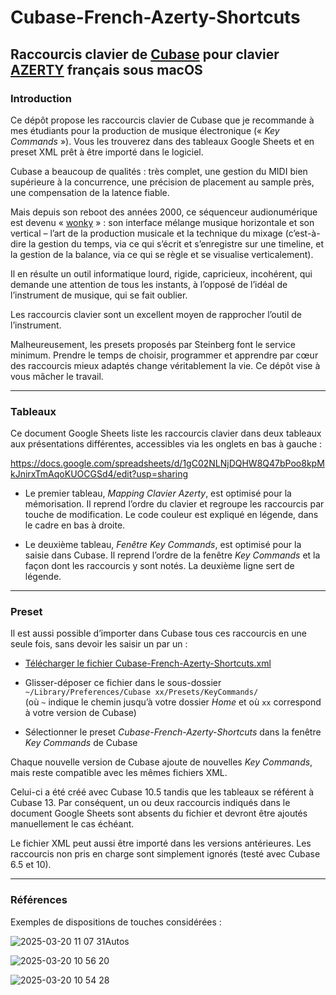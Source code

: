 # Cubase-French-Azerty-Shortcuts
## Raccourcis clavier de [Cubase](https://fr.wikipedia.org/wiki/Cubase) pour clavier [AZERTY](https://fr.wikipedia.org/wiki/AZERTY) français sous macOS

### Introduction

Ce dépôt propose les raccourcis clavier de Cubase que je recommande à mes étudiants pour la production de musique électronique (« _Key Commands_ »). Vous les trouverez dans des tableaux Google Sheets et en preset XML prêt à être importé dans le logiciel.

Cubase a beaucoup de qualités : très complet, une gestion du MIDI bien supérieure à la concurrence, une précision de placement au sample près, une compensation de la latence fiable.

Mais depuis son reboot des années 2000, ce séquenceur audionumérique est devenu « [wonky](https://www.linkedin.com/posts/pavel-samsonov-44ba2833_trying-to-improve-the-wrong-dimension-of-activity-7178479192555077633-4NVo) » : son interface mélange musique horizontale et son vertical – l’art de la production musicale et la technique du mixage (c’est-à-dire la gestion du temps, via ce qui s’écrit et s’enregistre sur une timeline, et la gestion de la balance, via ce qui se règle et se visualise verticalement).

Il en résulte un outil informatique lourd, rigide, capricieux, incohérent, qui demande une attention de tous les instants, à l’opposé de l’idéal de l’instrument de musique, qui se fait oublier.

Les raccourcis clavier sont un excellent moyen de rapprocher l’outil de l’instrument.

Malheureusement, les presets proposés par Steinberg font le service minimum. Prendre le temps de choisir, programmer et apprendre par cœur des raccourcis mieux adaptés change véritablement la vie. Ce dépôt vise à vous mâcher le travail.

---

### Tableaux

Ce document Google Sheets liste les raccourcis clavier dans deux tableaux aux présentations différentes, accessibles via les onglets en bas à gauche :

https://docs.google.com/spreadsheets/d/1gC02NLNjDQHW8Q47bPoo8kpMkJnirxTmAqoKUOCGSd4/edit?usp=sharing

- Le premier tableau, _Mapping Clavier Azerty_, est optimisé pour la mémorisation. Il reprend l’ordre du clavier et regroupe les raccourcis par touche de modification. Le code couleur est expliqué en légende, dans le cadre en bas à droite.

- Le deuxième tableau, _Fenêtre Key Commands_, est optimisé pour la saisie dans Cubase. Il reprend l’ordre de la fenêtre _Key Commands_ et la façon dont les raccourcis y sont notés. La deuxième ligne sert de légende.

---

### Preset

Il est aussi possible d’importer dans Cubase tous ces raccourcis en une seule fois, sans devoir les saisir un par un :

- [Télécharger le fichier Cubase-French-Azerty-Shortcuts.xml](https://github.com/TheMicronauts/Cubase-French-Azerty-Shortcuts/releases/download/v1.0.0/Cubase-French-Azerty-Shortcuts.xml)

- Glisser-déposer ce fichier dans le sous-dossier `~/Library/Preferences/Cubase xx/Presets/KeyCommands/`                
  (où `~` indique le chemin jusqu’à votre dossier _Home_ et où `xx` correspond à votre version de Cubase)

- Sélectionner le preset _Cubase-French-Azerty-Shortcuts_ dans la fenêtre _Key Commands_ de Cubase

Chaque nouvelle version de Cubase ajoute de nouvelles _Key Commands_, mais reste compatible avec les mêmes fichiers XML.

Celui-ci a été créé avec Cubase 10.5 tandis que les tableaux se référent à Cubase 13. Par conséquent, un ou deux raccourcis indiqués dans le document Google Sheets sont absents du fichier et devront être ajoutés manuellement le cas échéant.

Le fichier XML peut aussi être importé dans les versions antérieures. Les raccourcis non pris en charge sont simplement ignorés (testé avec Cubase 6.5 et 10).

---

### Références

Exemples de dispositions de touches considérées :

![2025-03-20 11 07 31Autos](https://github.com/user-attachments/assets/1dee9a29-8ed2-4112-9f4e-ba61e4adce83)

![2025-03-20 10 56 20](https://github.com/user-attachments/assets/6061b62f-f09e-4df9-8978-c6eb22e843cf)

![2025-03-20 10 54 28](https://github.com/user-attachments/assets/43bf3ab7-0cbd-492a-819e-b44edfb27c13)
